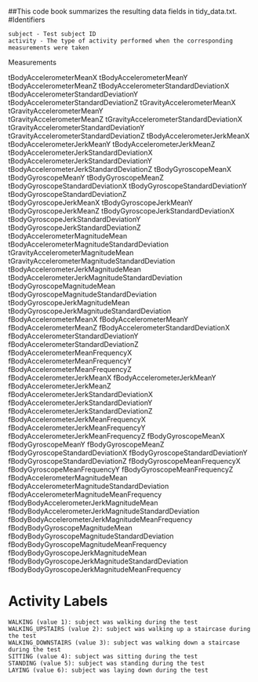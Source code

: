 ##This code book summarizes the resulting data fields in tidy_data.txt.
#Identifiers

    subject - Test subject ID
    activity - The type of activity performed when the corresponding measurements were taken

Measurements

tBodyAccelerometerMeanX	
tBodyAccelerometerMeanY
tBodyAccelerometerMeanZ
tBodyAccelerometerStandardDeviationX
tBodyAccelerometerStandardDeviationY
tBodyAccelerometerStandardDeviationZ
tGravityAccelerometerMeanX	
tGravityAccelerometerMeanY	
tGravityAccelerometerMeanZ
tGravityAccelerometerStandardDeviationX	
tGravityAccelerometerStandardDeviationY	
tGravityAccelerometerStandardDeviationZ	
tBodyAccelerometerJerkMeanX	
tBodyAccelerometerJerkMeanY	
tBodyAccelerometerJerkMeanZ
tBodyAccelerometerJerkStandardDeviationX
tBodyAccelerometerJerkStandardDeviationY
tBodyAccelerometerJerkStandardDeviationZ
tBodyGyroscopeMeanX	
tBodyGyroscopeMeanY	
tBodyGyroscopeMeanZ
tBodyGyroscopeStandardDeviationX
tBodyGyroscopeStandardDeviationY
tBodyGyroscopeStandardDeviationZ	
tBodyGyroscopeJerkMeanX
tBodyGyroscopeJerkMeanY	
tBodyGyroscopeJerkMeanZ
tBodyGyroscopeJerkStandardDeviationX
tBodyGyroscopeJerkStandardDeviationY
tBodyGyroscopeJerkStandardDeviationZ
tBodyAccelerometerMagnitudeMean
tBodyAccelerometerMagnitudeStandardDeviation
tGravityAccelerometerMagnitudeMean
tGravityAccelerometerMagnitudeStandardDeviation
tBodyAccelerometerJerkMagnitudeMean
tBodyAccelerometerJerkMagnitudeStandardDeviation
tBodyGyroscopeMagnitudeMean
tBodyGyroscopeMagnitudeStandardDeviation
tBodyGyroscopeJerkMagnitudeMean
tBodyGyroscopeJerkMagnitudeStandardDeviation
fBodyAccelerometerMeanX	
fBodyAccelerometerMeanY	
fBodyAccelerometerMeanZ	
fBodyAccelerometerStandardDeviationX
fBodyAccelerometerStandardDeviationY
fBodyAccelerometerStandardDeviationZ
fBodyAccelerometerMeanFrequencyX
fBodyAccelerometerMeanFrequencyY	
fBodyAccelerometerMeanFrequencyZ	
fBodyAccelerometerJerkMeanX	
fBodyAccelerometerJerkMeanY
fBodyAccelerometerJerkMeanZ	
fBodyAccelerometerJerkStandardDeviationX
fBodyAccelerometerJerkStandardDeviationY
fBodyAccelerometerJerkStandardDeviationZ
fBodyAccelerometerJerkMeanFrequencyX	
fBodyAccelerometerJerkMeanFrequencyY
fBodyAccelerometerJerkMeanFrequencyZ
fBodyGyroscopeMeanX	
fBodyGyroscopeMeanY	
fBodyGyroscopeMeanZ
fBodyGyroscopeStandardDeviationX
fBodyGyroscopeStandardDeviationY
fBodyGyroscopeStandardDeviationZ
fBodyGyroscopeMeanFrequencyX
fBodyGyroscopeMeanFrequencyY
fBodyGyroscopeMeanFrequencyZ
fBodyAccelerometerMagnitudeMean
fBodyAccelerometerMagnitudeStandardDeviation
fBodyAccelerometerMagnitudeMeanFrequency
fBodyBodyAccelerometerJerkMagnitudeMean
fBodyBodyAccelerometerJerkMagnitudeStandardDeviation
fBodyBodyAccelerometerJerkMagnitudeMeanFrequency
fBodyBodyGyroscopeMagnitudeMean	
fBodyBodyGyroscopeMagnitudeStandardDeviation
fBodyBodyGyroscopeMagnitudeMeanFrequency
fBodyBodyGyroscopeJerkMagnitudeMean	
fBodyBodyGyroscopeJerkMagnitudeStandardDeviation
fBodyBodyGyroscopeJerkMagnitudeMeanFrequency


# Activity Labels

    WALKING (value 1): subject was walking during the test
    WALKING_UPSTAIRS (value 2): subject was walking up a staircase during the test
    WALKING_DOWNSTAIRS (value 3): subject was walking down a staircase during the test
    SITTING (value 4): subject was sitting during the test
    STANDING (value 5): subject was standing during the test
    LAYING (value 6): subject was laying down during the test
